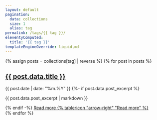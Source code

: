 ```yaml
---
layout: default
pagination:
  data: collections
  size: 1
  alias: tag
permalink: /tags/{{ tag }}/
eleventyComputed:
  title: '{{ tag }}'
templateEngineOverride: liquid,md
---
```

{% assign posts = collections[tag] | reverse %}
{% for post in posts %}
<article class="h-entry">
  <a class="no-underline" href="{{ post.url }}">
    <h2>{{ post.data.title }}</h2>
  </a>
  <time class="dt-published" datetime="{{ post.date }}">
    {{ post.date | date: "%m.%Y" }}
  </time>
  {%- if post.data.post_excerpt %}
    <p class="p-summary">{{ post.data.post_excerpt | markdown }}</p>
  {% endif -%}
  <a class="no-underline read-more" href="{{ post.url }}">
    Read more
    {% tablericon "arrow-right" "Read more" %}
  </a>
</article>
{% endfor %}
